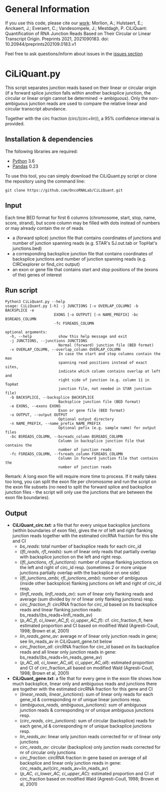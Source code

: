 # General Information

If you use this code, please cite our [work](https://www.preprints.org/manuscript/202109.0183/v1):
Morlion, A.; Hulstaert, E.; Anckaert, J.; Everaert, C.; Vandesompele, J.; Mestdagh, P. CiLiQuant: Quantification of RNA Junction Reads Based on Their Circular or Linear Transcript Origin. Preprints 2021, 2021090183. doi: 10.20944/preprints202109.0183.v1

Feel free to ask questions/inform about issues in the [issues section](https://github.com/OncoRNALab/CiLiQuant/issues)

# CiLiQuant.py

This script separates junction reads based on their linear or circular origin (if a forward splice junction falls within another backsplice junction, the circular or linear origin cannot be determined -> ambiguous). Only the non-ambiguous junction reads are used to compare the relative linear and circular transcript abundance. 

Together with the circ fraction (circ/(circ+lin)), a 95% confidence interval is provided.

## Installation & dependencies
The following libraries are required:
* [Python](https://www.python.org) 3.6
* [Pandas](https://pandas.pydata.org) 0.23

To use this tool, you can simply download the CiLiQuant.py script or clone the repository using the command line:
```
git clone https://github.com/OncoRNALab/CiLiQuant.git
```

## Input
Each time BED format for first 6 columns (chromosome, start, stop, name, score, strand), but score column may be filled with dots instead of numbers or may already contain the nr of reads
- a (forward splice) junction file that contains coordinates of junctions and number of junction spanning reads (e.g. STAR's SJ.out.tab or TopHat's junctions.bed)
- a corresponding backsplice junction file that contains coordinates of backsplice junctions and number of junction spanning reads (e.g. CIRCexplorer or find_circ output)
- an exon or gene file that contains start and stop positions of the (exons of the) genes of interest

## Run script
```
Python3 CiLiQuant.py --help                                                                       
usage: CiLiQuant.py [-h] -j JUNCTIONS [-v OVERLAP_COLUMN] -b BACKSPLICE -e
                      EXONS [-o OUTPUT] [-n NAME_PREFIX] -bc BSREADS_COLUMN
                      -fc FSREADS_COLUMN

optional arguments:
  -h, --help            show this help message and exit
  -j JUNCTIONS, --junctions JUNCTIONS
                        Normal (forward) junction file (BED format)
  -v OVERLAP_COLUMN, --overlap_column OVERLAP_COLUMN
                        In case the start and stop columns contain the max
                        spanning read positions instead of exact sites,
                        indicate which column contains overlap at left and
                        right side of junction (e.g. column 11 in TopHat
                        junction file, not needed in STAR junction file)
  -b BACKSPLICE, --backsplice BACKSPLICE
                        Backsplice junction file (BED format)
  -e EXONS, --exons EXONS
                        Exon or gene file (BED format)
  -o OUTPUT, --output OUTPUT
                        Optional output directory
  -n NAME_PREFIX, --name_prefix NAME_PREFIX
                        Optional pefix (e.g. sample name) for output files
  -bc BSREADS_COLUMN, --bsreads_column BSREADS_COLUMN
                        Column in backsplice junction file that contains the
                        number of junction reads
  -fc FSREADS_COLUMN, --fsreads_column FSREADS_COLUMN
                        Column in forward junction file that contains the
                        number of junction reads
```
Remark: A long exon file will require more time to process.
If it really takes too long, you can split the exon file per chromosome and run the script on the exon file subsets (no need to split the forward splice and backsplice junction files - the script will only use the junctions that are between the exon file boundaries).

## Output
- **CiLiQuant_circ.txt**: a file that for every unique backsplice junctions (within boundaries of exon file), gives the nr of left and right flanking junction reads together with the estimated circRNA fraction for this site and CI	
  - *bs_reads*: total number of backsplice reads for each circ_id
  - (*lfl_reads, rfl_reads*): sum of linear only reads that partially overlap with backsplice junction on the left and right resp.
  - (*lfl_junctions, rfl_junctions*): number of unique flanking junctions on the left and right of circ_id resp. (sometimes 2 or more unique junctions partially overlap with the backsplice on one side)
  - (*lfl_junctions_ambi, rfl_junctions_ambi*): number of ambiguous (inside other backsplice) flanking junctions on left and right of circ_id resp.
  - (*linfl_reads, linfl_reads_av*): sum of linear only flanking reads and average (sum divided by nr of linear only flanking junctions) resp.
  - *circ_fraction_fl*: circRNA fraction for circ_id based on its backsplice reads and linear flanking junction reads: bs_reads/(bs_reads+linfl_reads_av)
  - (*p_AC_fl, ci_lower_AC_fl, ci_upper_AC_fl*): cf. circ_fraction_fl, here estimated proportion and CI based on modified Wald (Agresti-Coull, 1998; Brown et al, 2001)
  - *lin_reads_gene_av*: average nr of linear only junction reads in gene; see lin_reads_av in CiLiQuant_gene.txt below
  - *circ_fraction_all*: circRNA fraction for circ_id based on its backsplice reads and all linear only junction reads in gene: bs_reads/(bs_reads+lin_reads_gene_av)
  - (*p_AC_all, ci_lower_AC_all, ci_upper_AC_all*): estimated proportion and CI of circ_fraction_all based on modified Wald (Agresti-Coull, 1998; Brown et al, 2001)
- **CiLiQuant_gene.txt**: a file that for every gene in the exon file shows how much backsplice, linear only and ambiguous reads and junctions there are together with the estimated circRNA fraction for this gene and CI
  - (*linear_reads, linear_junctions*): sum of linear only reads for each gene_id & corresponding nr of unique linear junctions resp.
  - (*ambiguous_reads, ambiguous_junctions*): sum of ambiguous junction reads & corresponding nr of unique ambiguous junctions resp.
  - (*circ_reads, circ_junctions*): sum of circular (backsplice) reads for each gene_id & corresponding nr of unique backsplice junctions resp.
  - *lin_reads_av*: linear only junction reads corrected for nr of linear only junctions
  - *circ_reads_av*: circular (backsplice) only junction reads corrected for nr of circular only junctions
  - *circ_fraction*: circRNA fraction in gene based on average of all backsplice and linear only junction reads in gene: circ_reads_av/(circ_reads_av+lin_reads_av)
  - (*p_AC, ci_lower_AC, ci_upper_AC*): estimated proportion and CI of circ_fraction based on modified Wald (Agresti-Coull, 1998; Brown et al, 2001)
